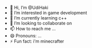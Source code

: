 - 👋 Hi, I’m @UdiHaki
- 👀 I’m interested in game development 
- 🌱 I’m currently learning c++
- 💞️ I’m looking to collaborate on 
- 📫 How to reach me ...
- 😄 Pronouns: ...
- ⚡ Fun fact: i'm minecrafter

<!---
UdiHaki/UdiHaki is a ✨ special ✨ repository because its `README.md` (this file) appears on your GitHub profile.
You can click the Preview link to take a look at your changes.
--->
